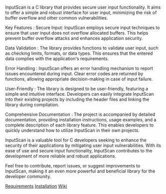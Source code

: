 InputScan is a C library that provides secure user input functionality. It aims to offer a simple and robust interface for user input, minimizing the risk of buffer overflow and other common vulnerabilities.

Key Features : Secure Input: InputScan employs secure input techniques to ensure that user input does not overflow allocated buffers. This helps prevent buffer overflow attacks and enhances application security.

Data Validation : The library provides functions to validate user input, such as checking limits, formats, or data types. This ensures that the entered data complies with the application's requirements.

Error Handling : InputScan offers an error handling mechanism to report issues encountered during input. Clear error codes are returned by functions, allowing appropriate decision-making in case of input failure.

User-Friendly : The library is designed to be user-friendly, featuring a simple and intuitive interface. Developers can easily integrate InputScan into their existing projects by including the header files and linking the library during compilation.

Comprehensive Documentation : The project is accompanied by detailed documentation, providing installation instructions, usage examples, and a complete description of each library feature. This enables developers to quickly understand how to utilize InputScan in their own projects.

InputScan is a valuable tool for C developers seeking to enhance the security of their applications by mitigating user input vulnerabilities. With its ease of use and secure input functionality, InputScan contributes to the development of more reliable and robust applications.

Feel free to contribute, report issues, or suggest improvements to InputScan, making it an even more powerful and beneficial library for the developer community.

[Requirements](https://github.com/ToujoursTitou2/InputScan/wiki/Requirements)
[Installation](https://github.com/ToujoursTitou2/InputScan/wiki/Installation)
[Wiki](https://github.com/ToujoursTitou2/InputScan/wiki)
